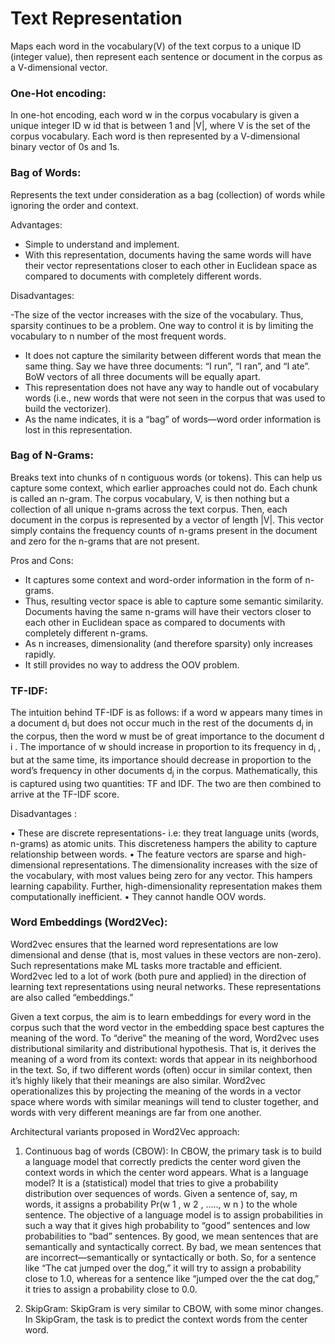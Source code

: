 # Text Representation

Maps each word in the vocabulary(V) of the text corpus to a unique ID (integer value), then represent each sentence or document in the corpus as a V-dimensional vector.

### One-Hot encoding:

In one-hot encoding, each word w in the corpus vocabulary is given a unique integer ID w id that is between 1 and |V|, where V is the set of the corpus vocabulary. Each word is then represented by a V-dimensional binary vector of 0s and 1s.

### Bag of Words:
Represents the text under consideration as a bag (collection) of words while ignoring the order and context.

Advantages:

- Simple to understand and implement.
- With this representation, documents having the same words will have their vector representations closer to each other in Euclidean space as compared to documents with completely different words.

Disadvantages:

-The size of the vector increases with the size of the vocabulary. Thus, sparsity continues to be a problem. One way to control it is by limiting the vocabulary to n number of the most frequent words.
- It does not capture the similarity between different words that mean the same thing. Say we have three documents: “I run”, “I ran”, and “I ate”. BoW vectors of all three documents will be equally apart.
- This representation does not have any way to handle out of vocabulary words (i.e., new words that were not seen in the corpus that was used to build the vectorizer).
- As the name indicates, it is a “bag” of words—word order information is lost in this representation. 

### Bag of N-Grams:
 
Breaks text into chunks of n contiguous words (or tokens). This can help us capture some context, which earlier approaches could not do. Each chunk is called an n-gram. The corpus vocabulary, V, is then nothing but a collection of all unique n-grams across the text corpus. Then, each document in the
corpus is represented by a vector of length |V|. This vector simply contains the frequency counts of n-grams present in the document and zero for the n-grams that are not present.

Pros and Cons:

- It captures some context and word-order information in the form of n-grams.
- Thus, resulting vector space is able to capture some semantic similarity. Documents having the same n-grams will have their vectors closer to each other in Euclidean space as compared to documents with completely different n-grams.
- As n increases, dimensionality (and therefore sparsity) only increases rapidly.
- It still provides no way to address the OOV problem.

### TF-IDF:

The intuition behind TF-IDF is as follows: if a word w appears many times in a document d<sub>i</sub> but does not occur much in the rest of the documents d<sub>j</sub> in the corpus, then the word w must be of great importance to the document d i . The importance of w should increase in proportion to its frequency in d<sub>i</sub> , but at the same time, its importance should decrease in proportion to the word’s frequency in other documents d<sub>j</sub> in the corpus. Mathematically, this is captured using two quantities: TF and IDF. The two are then combined to arrive at the TF-IDF score.

Disadvantages :

• These are discrete representations- i.e: they treat language units (words, n-grams) as atomic units. This discreteness hampers the ability to capture relationship between words.
• The feature vectors are sparse and high-dimensional representations. The dimensionality increases with the size of the vocabulary, with most values being zero for any vector. This hampers learning capability. Further, high-dimensionality representation makes them computationally inefficient.
• They cannot handle OOV words.

### Word Embeddings (Word2Vec):

Word2vec ensures that the learned word representations are low dimensional  and dense (that is, most values in these vectors are non-zero). Such representations make ML tasks more tractable and efficient. Word2vec led to a lot of work (both pure and applied) in the direction of learning text representations using neural networks. These representations are also called “embeddings.” 

Given a text corpus, the aim is to learn embeddings for every word in the corpus such that the word vector in the embedding space best captures the meaning of the word. To “derive” the meaning of the word, Word2vec uses distributional similarity and distributional hypothesis. That is, it derives the meaning of a word from its context: words that appear in its neighborhood in the text. So, if two different words (often) occur in similar context, then it’s highly likely that their meanings are also similar. Word2vec operationalizes this by projecting the meaning of the words in a vector space where words with similar meanings will tend to cluster together, and words with very different meanings are far from one another.

Architectural variants proposed in Word2Vec approach:

1) Continuous bag of words (CBOW): In CBOW, the primary task is to build a language model that correctly predicts the center word given the context words in which the center word appears. What is a language model? It is a (statistical) model that tries to give a probability distribution over sequences of words. Given a sentence of, say, m words, it assigns a probability Pr(w 1 , w 2 , ….., w n ) to the whole sentence. The objective of a language
model is to assign probabilities in such a way that it gives high probability to “good” sentences and low probabilities to “bad” sentences. By good, we mean sentences that are semantically and syntactically correct. By bad, we mean sentences that are incorrect—semantically or syntactically or both. So, for a sentence like “The cat jumped over the dog,” it will try to assign a probability close to 1.0, whereas for a sentence like “jumped over the the cat dog,” it tries to assign a probability close to 0.0.


2) SkipGram: SkipGram is very similar to CBOW, with some minor changes. In SkipGram, the task is to predict the context words from the center word. 